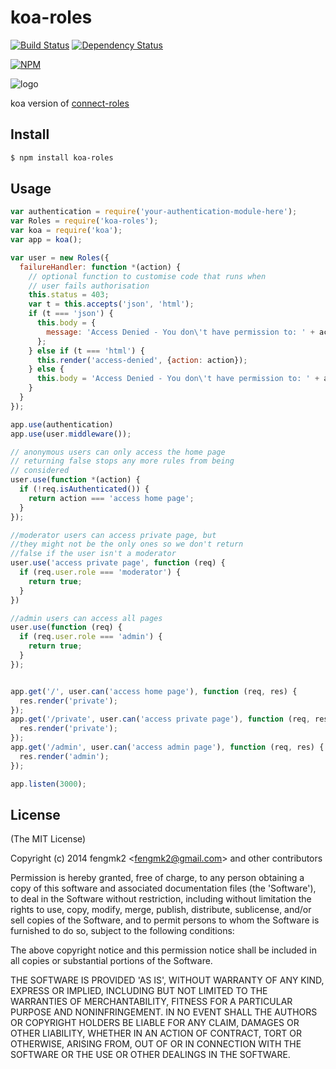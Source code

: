 koa-roles
=======

[![Build Status](https://secure.travis-ci.org/fengmk2/koa-roles.png)](http://travis-ci.org/fengmk2/koa-roles) [![Dependency Status](https://gemnasium.com/fengmk2/koa-roles.png)](https://gemnasium.com/fengmk2/koa-roles)

[![NPM](https://nodei.co/npm/koa-roles.png?downloads=true&stars=true)](https://nodei.co/npm/koa-roles/)

![logo](https://raw.github.com/fengmk2/koa-roles/master/logo.png)

koa version of [connect-roles](https://github.com/ForbesLindesay/connect-roles)

## Install

```bash
$ npm install koa-roles
```

## Usage

```js
var authentication = require('your-authentication-module-here');
var Roles = require('koa-roles');
var koa = require('koa');
var app = koa();

var user = new Roles({
  failureHandler: function *(action) {
    // optional function to customise code that runs when
    // user fails authorisation
    this.status = 403;
    var t = this.accepts('json', 'html');
    if (t === 'json') {
      this.body = {
        message: 'Access Denied - You don\'t have permission to: ' + action
      };
    } else if (t === 'html') {
      this.render('access-denied', {action: action});
    } else {
      this.body = 'Access Denied - You don\'t have permission to: ' + action;
    }
  }
});

app.use(authentication)
app.use(user.middleware());

// anonymous users can only access the home page
// returning false stops any more rules from being
// considered
user.use(function *(action) {
  if (!req.isAuthenticated()) {
    return action === 'access home page';
  }
});

//moderator users can access private page, but
//they might not be the only ones so we don't return
//false if the user isn't a moderator
user.use('access private page', function (req) {
  if (req.user.role === 'moderator') {
    return true;
  }
})

//admin users can access all pages
user.use(function (req) {
  if (req.user.role === 'admin') {
    return true;
  }
});


app.get('/', user.can('access home page'), function (req, res) {
  res.render('private');
});
app.get('/private', user.can('access private page'), function (req, res) {
  res.render('private');
});
app.get('/admin', user.can('access admin page'), function (req, res) {
  res.render('admin');
});

app.listen(3000);
```

## License

(The MIT License)

Copyright (c) 2014 fengmk2 &lt;fengmk2@gmail.com&gt; and other contributors

Permission is hereby granted, free of charge, to any person obtaining
a copy of this software and associated documentation files (the
'Software'), to deal in the Software without restriction, including
without limitation the rights to use, copy, modify, merge, publish,
distribute, sublicense, and/or sell copies of the Software, and to
permit persons to whom the Software is furnished to do so, subject to
the following conditions:

The above copyright notice and this permission notice shall be
included in all copies or substantial portions of the Software.

THE SOFTWARE IS PROVIDED 'AS IS', WITHOUT WARRANTY OF ANY KIND,
EXPRESS OR IMPLIED, INCLUDING BUT NOT LIMITED TO THE WARRANTIES OF
MERCHANTABILITY, FITNESS FOR A PARTICULAR PURPOSE AND NONINFRINGEMENT.
IN NO EVENT SHALL THE AUTHORS OR COPYRIGHT HOLDERS BE LIABLE FOR ANY
CLAIM, DAMAGES OR OTHER LIABILITY, WHETHER IN AN ACTION OF CONTRACT,
TORT OR OTHERWISE, ARISING FROM, OUT OF OR IN CONNECTION WITH THE
SOFTWARE OR THE USE OR OTHER DEALINGS IN THE SOFTWARE.
